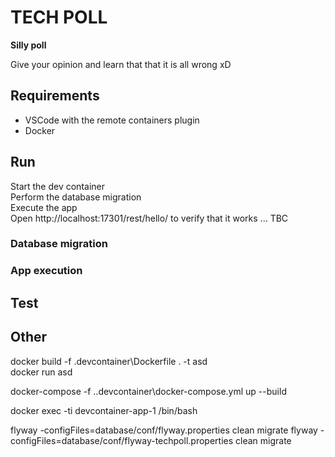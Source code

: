 
# TECH POLL

**Silly poll**

Give your opinion and learn that that it is all wrong xD

## Requirements

- VSCode with the remote containers plugin
- Docker

## Run

Start the dev container  
Perform the database migration  
Execute the app  
Open http://localhost:17301/rest/hello/ to verify that it works
... TBC

### Database migration


### App execution


## Test


## Other


docker build -f .devcontainer\Dockerfile . -t asd  
docker run asd  

docker-compose -f .\.devcontainer\docker-compose.yml up --build  

docker exec -ti devcontainer-app-1 /bin/bash  


flyway -configFiles=database/conf/flyway.properties clean migrate
flyway -configFiles=database/conf/flyway-techpoll.properties clean migrate

